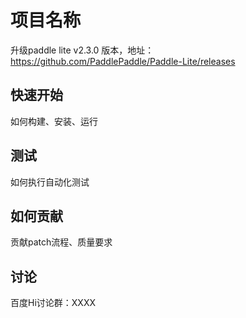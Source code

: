 # 项目名称
升级paddle lite v2.3.0 版本，地址：https://github.com/PaddlePaddle/Paddle-Lite/releases

## 快速开始
如何构建、安装、运行

## 测试
如何执行自动化测试

## 如何贡献
贡献patch流程、质量要求

## 讨论
百度Hi讨论群：XXXX
